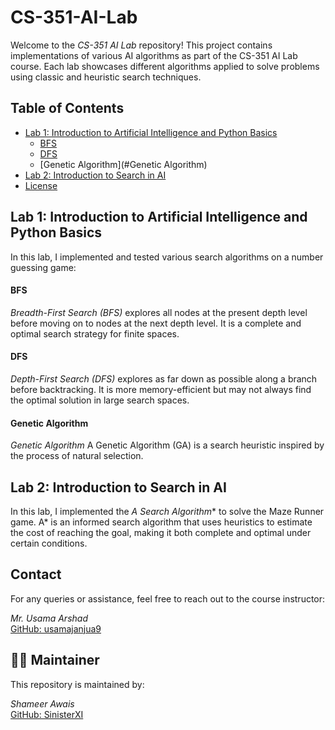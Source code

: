 # CS-351-AI-Lab

Welcome to the *CS-351 AI Lab* repository! This project contains implementations of various AI algorithms as part of the CS-351 AI Lab course. Each lab showcases different algorithms applied to solve problems using classic and heuristic search techniques.

## Table of Contents

- [Lab 1: Introduction to Artificial Intelligence and Python Basics](#lab-1-introduction-to-artificial-intelligence-and-python-basics)
  - [BFS](#bfs)
  - [DFS](#dfs)
  - [Genetic Algorithm](#Genetic Algorithm)
- [Lab 2: Introduction to Search in AI](#lab-2-introduction-to-search-in-ai)
- [License](#license)

## Lab 1: Introduction to Artificial Intelligence and Python Basics

In this lab, I implemented and tested various search algorithms on a number guessing game:

#### BFS

*Breadth-First Search (BFS)* explores all nodes at the present depth level before moving on to nodes at the next depth level. It is a complete and optimal search strategy for finite spaces.

#### DFS

*Depth-First Search (DFS)* explores as far down as possible along a branch before backtracking. It is more memory-efficient but may not always find the optimal solution in large search spaces.

#### Genetic Algorithm

*Genetic Algorithm* A Genetic Algorithm (GA) is a search heuristic inspired by the process of natural selection. 

## Lab 2: Introduction to Search in AI

In this lab, I implemented the *A Search Algorithm** to solve the Maze Runner game. A* is an informed search algorithm that uses heuristics to estimate the cost of reaching the goal, making it both complete and optimal under certain conditions.

## Contact

For any queries or assistance, feel free to reach out to the course instructor:

*Mr. Usama Arshad*  
[GitHub: usamajanjua9](https://github.com/usamajanjua9)

## 🙋‍♂ Maintainer

This repository is maintained by:

*Shameer Awais*  
[GitHub: SinisterXI](https://github.com/SinisterXI)
